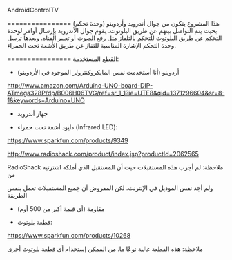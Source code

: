 AndroidControlTV

================
هذا المشروع يتكون من جوال أندرويد وأردوينو (وحدة تحكم) بحيث يتم التواصل بينهم عن طريق البلوتوث. يقوم جوال
الأندرويد بإرسال أوامر لوحدة التحكم عن طريق البلوتوث للتحكم بالتلفاز مثل رفع الصوت أو تغيير القناة. وبعدها ترسل 
وحدة التحكم الإشارة المناسبة للتفاز عن طريق الأشعة تحت الحمراء.


================
القطع المستخدمة: 

- أردوينو (أنا أستخدمت نفس المايكروكنترولر الموجود في الأردوينو)

http://www.amazon.com/Arduino-UNO-board-DIP-ATmega328P/dp/B006H06TVG/ref=sr_1_1?ie=UTF8&qid=1371296604&sr=8-1&keywords=Arduino+UNO



- جهاز أندرويد 



- دايود أشعة تحت حمراء (Infrared LED):

https://www.sparkfun.com/products/9349


http://www.radioshack.com/product/index.jsp?productId=2062565

RadioShack 
ملاحظة: لم أجرب هذه المستقبلات حيث أن المستقبل الذي أملكه اشترتيه من 

 ولم أجد نفس الموديل في الإنترنت. لكن المفروض أن جميع المستقبلات تعمل بنفس الطريقة



- مقاومة (أي قيمة أكبر من 500 أوم)



- قطعة بلوتوث:

https://www.sparkfun.com/products/10268

ملاحظة: هذه القطعة غالية نوعًا ما. من الممكن إستخدام أي قطعة بلوتوث أخرى
